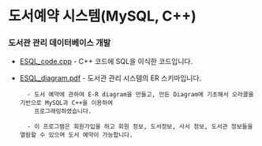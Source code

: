 # 도서예약 시스템(MySQL, C++) 

### 도서관 관리 데이터베이스 개발

- [ESQL_code.cpp](https://github.com/woosik0818/Embedded-SQL-cpp/blob/master/Code/ESQL_code.cpp) - C++ 코드에 SQL을 이식한 코드입니다.
	
- [ESQL_diagram.pdf](https://github.com/woosik0818/Embedded-SQL-cpp/blob/master/diagram/ESQL_diagram.pdf) - 도서관 관리 시스템의 ER 스키마입니다.

		- 도서 예약에 관하여 E-R diagram을 만들고, 만든 Diagram에 기초해서 오라클을 기반으로 MySQL과 C++을 이용하여 
		  프로그래밍하였습니다. 
		
		- 이 프로그램은 회원가입을 하고 회원 정보, 도서정보, 사서 정보, 도서관 정보들을 열람할 수 있으며 도서 예약이 가능합니다.
